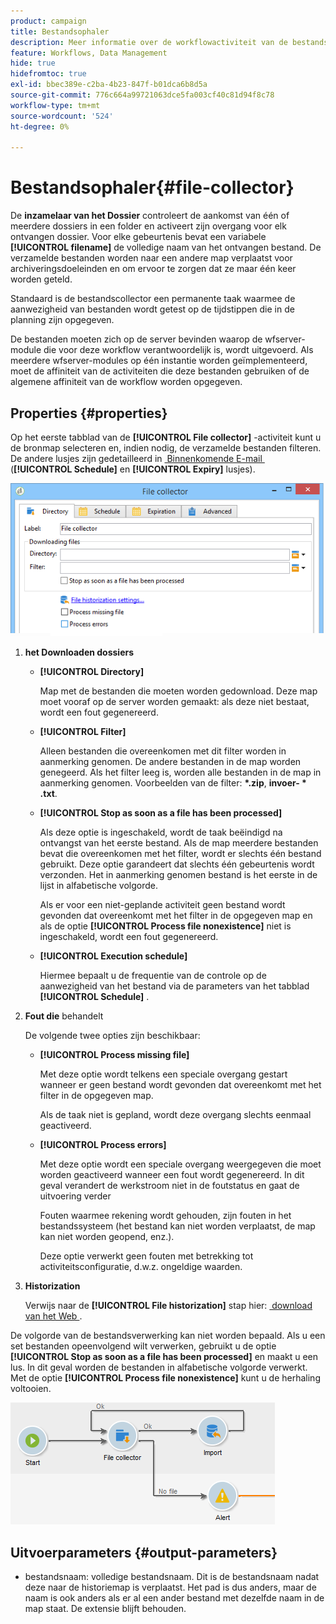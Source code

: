 ```yaml
---
product: campaign
title: Bestandsophaler
description: Meer informatie over de workflowactiviteit van de bestandscollector
feature: Workflows, Data Management
hide: true
hidefromtoc: true
exl-id: bbec389e-c2ba-4b23-847f-b01dca6b8d5a
source-git-commit: 776c664a99721063dce5fa003cf40c81d94f8c78
workflow-type: tm+mt
source-wordcount: '524'
ht-degree: 0%

---
```


# Bestandsophaler{#file-collector}



De **inzamelaar van het Dossier** controleert de aankomst van één of meerdere dossiers in een folder en activeert zijn overgang voor elk ontvangen dossier. Voor elke gebeurtenis bevat een variabele **[!UICONTROL filename]** de volledige naam van het ontvangen bestand. De verzamelde bestanden worden naar een andere map verplaatst voor archiveringsdoeleinden en om ervoor te zorgen dat ze maar één keer worden geteld.

Standaard is de bestandscollector een permanente taak waarmee de aanwezigheid van bestanden wordt getest op de tijdstippen die in de planning zijn opgegeven.

De bestanden moeten zich op de server bevinden waarop de wfserver-module die voor deze workflow verantwoordelijk is, wordt uitgevoerd. Als meerdere wfserver-modules op één instantie worden geïmplementeerd, moet de affiniteit van de activiteiten die deze bestanden gebruiken of de algemene affiniteit van de workflow worden opgegeven.

## Properties {#properties}

Op het eerste tabblad van de **[!UICONTROL File collector]** -activiteit kunt u de bronmap selecteren en, indien nodig, de verzamelde bestanden filteren. De andere lusjes zijn gedetailleerd in [&#x200B; Binnenkomende E-mail &#x200B;](inbound-emails.md) (**[!UICONTROL Schedule]** en **[!UICONTROL Expiry]** lusjes).

![](assets/file_collect_edit.png)

1. **het Downloaden dossiers**

   * **[!UICONTROL Directory]**

     Map met de bestanden die moeten worden gedownload. Deze map moet vooraf op de server worden gemaakt: als deze niet bestaat, wordt een fout gegenereerd.

   * **[!UICONTROL Filter]**

     Alleen bestanden die overeenkomen met dit filter worden in aanmerking genomen. De andere bestanden in de map worden genegeerd. Als het filter leeg is, worden alle bestanden in de map in aanmerking genomen. Voorbeelden van de filter: **&#42;.zip**, **invoer- &#42; .txt**.

   * **[!UICONTROL Stop as soon as a file has been processed]**

     Als deze optie is ingeschakeld, wordt de taak beëindigd na ontvangst van het eerste bestand. Als de map meerdere bestanden bevat die overeenkomen met het filter, wordt er slechts één bestand gebruikt. Deze optie garandeert dat slechts één gebeurtenis wordt verzonden. Het in aanmerking genomen bestand is het eerste in de lijst in alfabetische volgorde.

     Als er voor een niet-geplande activiteit geen bestand wordt gevonden dat overeenkomt met het filter in de opgegeven map en als de optie **[!UICONTROL Process file nonexistence]** niet is ingeschakeld, wordt een fout gegenereerd.

   * **[!UICONTROL Execution schedule]**

     Hiermee bepaalt u de frequentie van de controle op de aanwezigheid van het bestand via de parameters van het tabblad **[!UICONTROL Schedule]** .

1. **Fout die** behandelt

   De volgende twee opties zijn beschikbaar:

   * **[!UICONTROL Process missing file]**

     Met deze optie wordt telkens een speciale overgang gestart wanneer er geen bestand wordt gevonden dat overeenkomt met het filter in de opgegeven map.

     Als de taak niet is gepland, wordt deze overgang slechts eenmaal geactiveerd.

   * **[!UICONTROL Process errors]**

     Met deze optie wordt een speciale overgang weergegeven die moet worden geactiveerd wanneer een fout wordt gegenereerd. In dit geval verandert de werkstroom niet in de foutstatus en gaat de uitvoering verder

     Fouten waarmee rekening wordt gehouden, zijn fouten in het bestandssysteem (het bestand kan niet worden verplaatst, de map kan niet worden geopend, enz.).

     Deze optie verwerkt geen fouten met betrekking tot activiteitsconfiguratie, d.w.z. ongeldige waarden.

1. **Historization**

   Verwijs naar de **[!UICONTROL File historization]** stap hier: [&#x200B; download van het Web &#x200B;](web-download.md).

De volgorde van de bestandsverwerking kan niet worden bepaald. Als u een set bestanden opeenvolgend wilt verwerken, gebruikt u de optie **[!UICONTROL Stop as soon as a file has been processed]** en maakt u een lus. In dit geval worden de bestanden in alfabetische volgorde verwerkt. Met de optie **[!UICONTROL Process file nonexistence]** kunt u de herhaling voltooien.

![](assets/file_collect_loop.png)

## Uitvoerparameters {#output-parameters}

* bestandsnaam: volledige bestandsnaam. Dit is de bestandsnaam nadat deze naar de historiemap is verplaatst. Het pad is dus anders, maar de naam is ook anders als er al een ander bestand met dezelfde naam in de map staat. De extensie blijft behouden.

